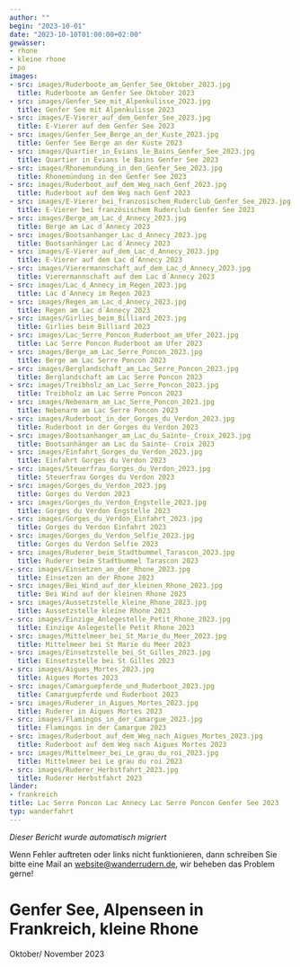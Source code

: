 ```yaml
---
author: ""
begin: "2023-10-01"
date: "2023-10-10T01:00:00+02:00"
gewässer:
- rhone
- kleine rhone
- po
images:
- src: images/Ruderboote_am_Genfer_See_Oktober_2023.jpg
  title: Ruderboote am Genfer See Oktober 2023
- src: images/Genfer_See_mit_Alpenkulisse_2023.jpg
  title: Genfer See mit Alpenkulisse 2023
- src: images/E-Vierer_auf_dem_Genfer_See_2023.jpg
  title: E-Vierer auf dem Genfer See 2023
- src: images/Genfer_See_Berge_an_der_Kuste_2023.jpg
  title: Genfer See Berge an der Küste 2023
- src: images/Quartier_in_Evians_le_Bains_Genfer_See_2023.jpg
  title: Quartier in Evians le Bains Genfer See 2023
- src: images/Rhonemundung_in_den_Genfer_See_2023.jpg
  title: Rhonemündung in den Genfer See 2023
- src: images/Ruderboot_auf_dem_Weg_nach_Genf_2023.jpg
  title: Ruderboot auf dem Weg nach Genf 2023
- src: images/E-Vierer_bei_franzosischem_Ruderclub_Genfer_See_2023.jpg
  title: E-Vierer bei französischem Ruderclub Genfer See 2023
- src: images/Berge_am_Lac_d_Annecy_2023.jpg
  title: Berge am Lac d´Annecy 2023
- src: images/Bootsanhanger_Lac_d_Annecy_2023.jpg
  title: Bootsanhänger Lac d´Annecy 2023
- src: images/E-Vierer_auf_dem_Lac_d_Annecy_2023.jpg
  title: E-Vierer auf dem Lac d´Annecy 2023
- src: images/Vierermannschaft_auf_dem_Lac_d_Annecy_2023.jpg
  title: Vierermannschaft auf dem Lac d´Annecy 2023
- src: images/Lac_d_Annecy_im_Regen_2023.jpg
  title: Lac d´Annecy im Regen 2023
- src: images/Regen_am_Lac_d_Annecy_2023.jpg
  title: Regen am Lac d´Annecy 2023
- src: images/Girlies_beim_Billiard_2023.jpg
  title: Girlies beim Billiard 2023
- src: images/Lac_Serre_Poncon_Ruderboot_am_Ufer_2023.jpg
  title: Lac Serre Poncon Ruderboot am Ufer 2023
- src: images/Berge_am_Lac_Serre_Poncon_2023.jpg
  title: Berge am Lac Serre Poncon 2023
- src: images/Berglandschaft_am_Lac_Serre_Poncon_2023.jpg
  title: Berglandschaft am Lac Serre Poncon 2023
- src: images/Treibholz_am_Lac_Serre_Poncon_2023.jpg
  title: Treibholz am Lac Serre Poncon 2023
- src: images/Nebenarm_am_Lac_Serre_Poncon_2023.jpg
  title: Nebenarm am Lac Serre Poncon 2023
- src: images/Ruderboot_in_der_Gorges_du_Verdon_2023.jpg
  title: Ruderboot in der Gorges du Verdon 2023
- src: images/Bootsanhanger_am_Lac_du_Sainte-_Croix_2023.jpg
  title: Bootsanhänger am Lac du Sainte- Croix 2023
- src: images/Einfahrt_Gorges_du_Verdon_2023.jpg
  title: Einfahrt Gorges du Verdon 2023
- src: images/Steuerfrau_Gorges_du_Verdon_2023.jpg
  title: Steuerfrau Gorges du Verdon 2023
- src: images/Gorges_du_Verdon_2023.jpg
  title: Gorges du Verdon 2023
- src: images/Gorges_du_Verdon_Engstelle_2023.jpg
  title: Gorges du Verdon Engstelle 2023
- src: images/Gorges_du_Verdon_Einfahrt_2023.jpg
  title: Gorges du Verdon Einfahrt 2023
- src: images/Gorges_du_Verdon_Selfie_2023.jpg
  title: Gorges du Verdon Selfie 2023
- src: images/Ruderer_beim_Stadtbummel_Tarascon_2023.jpg
  title: Ruderer beim Stadtbummel Tarascon 2023
- src: images/Einsetzen_an_der_Rhone_2023.jpg
  title: Einsetzen an der Rhone 2023
- src: images/Bei_Wind_auf_der_kleinen_Rhone_2023.jpg
  title: Bei Wind auf der kleinen Rhone 2023
- src: images/Aussetzstelle_kleine_Rhone_2023.jpg
  title: Aussetzstelle kleine Rhone 2023
- src: images/Einzige_Anlegestelle_Petit_Rhone_2023.jpg
  title: Einzige Anlegestelle Petit Rhone 2023
- src: images/Mittelmeer_bei_St_Marie_du_Meer_2023.jpg
  title: Mittelmeer bei St Marie du Meer 2023
- src: images/Einsetzstelle_bei_St_Gilles_2023.jpg
  title: Einsetzstelle bei St Gilles 2023
- src: images/Aigues_Mortes_2023.jpg
  title: Aigues Mortes 2023
- src: images/Camarguepferde_und_Ruderboot_2023.jpg
  title: Camarguepferde und Ruderboot 2023
- src: images/Ruderer_in_Aigues_Mortes_2023.jpg
  title: Ruderer in Aigues Mortes 2023
- src: images/Flamingos_in_der_Camargue_2023.jpg
  title: Flamingos in der Camargue 2023
- src: images/Ruderboot_auf_dem_Weg_nach_Aigues_Mortes_2023.jpg
  title: Ruderboot auf dem Weg nach Aigues Mortes 2023
- src: images/Mittelmeer_bei_Le_grau_du_roi_2023.jpg
  title: Mittelmeer bei Le grau du roi 2023
- src: images/Ruderer_Herbstfahrt_2023.jpg
  title: Ruderer Herbstfahrt 2023
länder:
- frankreich
title: Lac Serre Poncon Lac Annecy Lac Serre Poncon Genfer See 2023
typ: wanderfahrt
---
```



*Dieser Bericht wurde automatisch migriert*

Wenn Fehler auftreten oder links nicht funktionieren, dann schreiben Sie bitte eine Mail an website@wanderrudern.de, wir beheben das Problem gerne!



# Genfer See, Alpenseen in Frankreich, kleine Rhone


Oktober/ November 2023